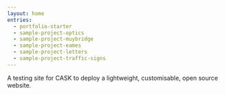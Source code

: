```yaml
---
layout: home
entries:
  - portfolio-starter
  - sample-project-optics
  - sample-project-muybridge
  - sample-project-eames
  - sample-project-letters
  - sample-project-traffic-signs
---
```


A testing site for CASK to deploy a lightweight, customisable, open source website.
